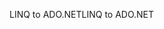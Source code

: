 <span data-ttu-id="b3c51-101">LINQ to ADO.NET</span><span class="sxs-lookup"><span data-stu-id="b3c51-101">LINQ to ADO.NET</span></span>